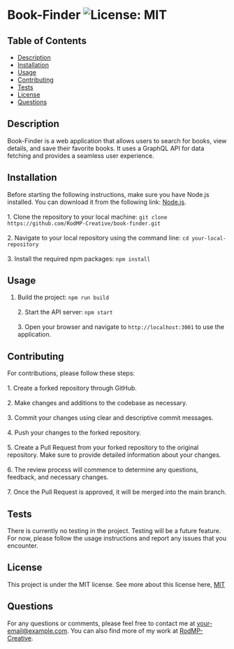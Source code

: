 # Book-Finder ![License: MIT](https://img.shields.io/badge/License-MIT-yellow.svg)

## Table of Contents
- [Description](#description)
- [Installation](#installation)
- [Usage](#usage)
- [Contributing](#contributing)
- [Tests](#tests)
- [License](#license)
- [Questions](#questions)

## Description
Book-Finder is a web application that allows users to search for books, view details, and save their favorite books. It uses a GraphQL API for data fetching and provides a seamless user experience.

## Installation
Before starting the following instructions, make sure you have Node.js installed. You can download it from the following link: [Node.js](https://nodejs.org/).<br><br>1. Clone the repository to your local machine: `git clone https://github.com/RodMP-Creative/book-finder.git`<br><br>2. Navigate to your local repository using the command line: `cd your-local-repository`<br><br>3. Install the required npm packages: `npm install`

## Usage
1. Build the project: `npm run build`<br><br>2. Start the API server: `npm start`<br><br>3. Open your browser and navigate to `http://localhost:3001` to use the application.

## Contributing
For contributions, please follow these steps:<br><br>1. Create a forked repository through GitHub.<br><br>2. Make changes and additions to the codebase as necessary.<br><br>3. Commit your changes using clear and descriptive commit messages.<br><br>4. Push your changes to the forked repository.<br><br>5. Create a Pull Request from your forked repository to the original repository. Make sure to provide detailed information about your changes.<br><br>6. The review process will commence to determine any questions, feedback, and necessary changes.<br><br>7. Once the Pull Request is approved, it will be merged into the main branch.

## Tests
There is currently no testing in the project. Testing will be a future feature.<br>For now, please follow the usage instructions and report any issues that you encounter.

## License
This project is under the MIT license.
See more about this license here, [MIT](https://mit-license.org/?form=MG0AV3)

## Questions
For any questions or comments, please feel free to contact me at your-email@example.com. You can also find more of my work at [RodMP-Creative](https://github.com/RodMP-Creative).
